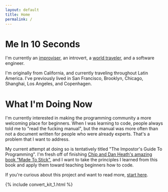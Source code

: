 ```yaml
---
layout: default
title: Home
permalink: /
---
```


# Me In 10 Seconds

I'm currently an [improviser](https://wgimprovschool.com/), an introvert, a [world traveler](https://nomadlist.com/@toomanyrichies), and a software engineer.

I'm originally from California, and currently traveling throughout Latin America.  I've previously lived in San Francisco, Brooklyn, Chicago, Shanghai, Los Angeles, and Copenhagen.

# What I'm Doing Now

I'm currently interested in making the programming community a more welcoming place for beginners.  When I was learning to code, people always told me to "read the fucking manual", but the manual was more often than not a document written for people who were already experts.  That's a problem that I want to address.

My current attempt at doing so is tentatively titled "The Impostor's Guide To Programming".  I'm fresh off of finishing [Chip and Dan Heath's amazing book "Made To Stick"](https://www.amazon.com/Made-Stick-Ideas-Survive-Others-ebook/dp/B000N2HCKQ/), and I want to take the principles I learned from this book and apply them toward teaching beginners how to code.

If you're curious about this project and want to read more, [start here](/start-here).

<!-- Begin ConvertKit Homepage -->
  {% include convert_kit_1.html %}
<!-- End ConvertKit Homepage -->
